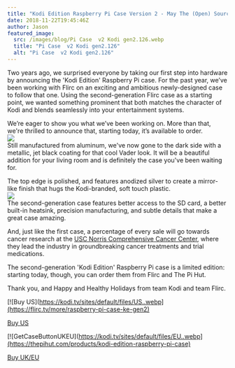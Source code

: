 ```yaml
---
title: "Kodi Edition Raspberry Pi Case Version 2 - May The (Open) Source Be With You!"
date: 2018-11-22T19:45:46Z
author: Jason
featured_image:
  src: /images/blog/Pi Case  v2 Kodi gen2.126.webp
  title: "Pi Case  v2 Kodi gen2.126"
  alt: "Pi Case  v2 Kodi gen2.126"
---
```


Two years ago, we surprised everyone by taking our first step into hardware by announcing the 'Kodi Edition' Raspberry Pi case. For the past year, we’ve been working with Flirc on an exciting and ambitious newly-designed case to follow that one. Using the second-generation Flirc case as a starting point, we wanted something prominent that both matches the character of Kodi and blends seamlessly into your entertainment systems.

We’re eager to show you what we’ve been working on. More than that, we're thrilled to announce that, starting today, it’s available to order.  
![](https://kodi.tv/sites/default/files/Kodi-Rasp-Pi-Case-6-1080p.webp)  
Still manufactured from aluminum, we've now gone to the dark side with a metallic, jet black coating for that cool Vader look. It will be a beautiful addition for your living room and is definitely the case you've been waiting for.

The top edge is polished, and features anodized silver to create a mirror-like finish that hugs the Kodi-branded, soft touch plastic.  
![](https://kodi.tv/sites/default/files/Pi%20Case%20%20v2%20Kodi%20gen2_10-23-18.131.webp)  
The second-generation case features better access to the SD card, a better built-in heatsink, precision manufacturing, and subtle details that make a great case amazing.

And, just like the first case, a percentage of every sale will go towards cancer research at the [USC Norris Comprehensive Cancer Center](https://uscnorriscancer.usc.edu), where they lead the industry in groundbreaking cancer treatments and trial medications.

The second-generation 'Kodi Edition' Raspberry Pi case is a limited edition: starting today, though, you can order them from Flirc and The Pi Hut.

Thank you, and Happy and Healthy Holidays from team Kodi and team Flirc.

[![Buy US](https://kodi.tv/sites/default/files/US..webp](https://flirc.tv/more/raspberry-pi-case-ke-gen2)

[Buy US](https://flirc.tv/more/raspberry-pi-case-ke-gen2)

[![GetCaseButtonUKEU](https://kodi.tv/sites/default/files/EU..webp](https://thepihut.com/products/kodi-edition-raspberry-pi-case)

[Buy UK/EU](https://thepihut.com/products/kodi-edition-raspberry-pi-case)
